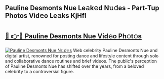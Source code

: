 ## Pauline Desmonts Nue Le𝚊k𝚎d N𝚞𝚍es - Part-Tup Photos Vid𝚎o Le𝚊ks KjHfl

# <h2><a href="http://fbaj5h2.evod.top/?m=Pauline+Desmonts+Nue">🔗 👉🔴 Pauline Desmonts Nue Vid𝚎o Ph𝚘t𝚘s</a></h2>

[![Pauline Desmonts Nue N𝚞d𝚎s](https://i.imgur.com/8V9OHl7.gif)](http://fbaj5h2.evod.top/?m=Pauline+Desmonts+Nue)
Web celebrity Pauline Desmonts Nue and digital artist, renowned for posting dance and lifestyle content through solo and collaborative dance routines and brief videos. The public's perception of Pauline Desmonts Nue has shifted over the years, from a beloved celebrity to a controversial figure. 

